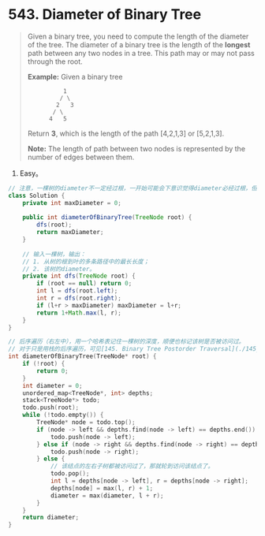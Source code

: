 # 543. Diameter of Binary Tree

> Given a binary tree, you need to compute the length of the diameter of the tree. The diameter of a binary tree is the length of the **longest** path between any two nodes in a tree. This path may or may not pass through the root.
>
> **Example:**
> Given a binary tree
>
> ```
>           1
>          / \
>         2   3
>        / \     
>       4   5    
> ```
>
> Return **3**, which is the length of the path [4,2,1,3] or [5,2,1,3].
>
> **Note:** The length of path between two nodes is represented by the number of edges between them.

1. Easy。

```java
// 注意，一棵树的diameter不一定经过根，一开始可能会下意识觉得diameter必经过根，但考虑根的左子树高度为8，右子数高度为1，左子树的左右子树高度为7，如此，该树的diameter就不经过根。
class Solution {
    private int maxDiameter = 0;
    
    public int diameterOfBinaryTree(TreeNode root) {
        dfs(root);
        return maxDiameter;
    }
    
    // 输入一棵树，输出：
    // 1. 从树的根到叶的多条路径中的最长长度；
    // 2. 该树的diameter。
    private int dfs(TreeNode root) {
        if (root == null) return 0;
        int l = dfs(root.left);
        int r = dfs(root.right);
        if (l+r > maxDiameter) maxDiameter = l+r;
        return 1+Math.max(l, r);
    }
}
```

```cpp
// 后序遍历（右左中），用一个哈希表记住一棵树的深度，顺便也标记该树是否被访问过。
// 对于只是用栈的后序遍历，可见[145. Binary Tree Postorder Traversal](./145_Binary_Tree_Postorder_Traversal.md)
int diameterOfBinaryTree(TreeNode* root) {
    if (!root) {
        return 0;
    }
    int diameter = 0;
    unordered_map<TreeNode*, int> depths;
    stack<TreeNode*> todo;
    todo.push(root);
    while (!todo.empty()) {
        TreeNode* node = todo.top();
        if (node -> left && depths.find(node -> left) == depths.end()) {
            todo.push(node -> left);
        } else if (node -> right && depths.find(node -> right) == depths.end()) {
            todo.push(node -> right);
        } else {
            // 该结点的左右子树都被访问过了，那就轮到访问该结点了。
            todo.pop();
            int l = depths[node -> left], r = depths[node -> right];
            depths[node] = max(l, r) + 1;
            diameter = max(diameter, l + r);
        }
    }
    return diameter;
}
```

